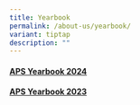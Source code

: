 ```yaml
---
title: Yearbook
permalink: /about-us/yearbook/
variant: tiptap
description: ""
---
```

<h4><a href="https://issuu.com/avantgardemediaarts/docs/btam_aps_2024" rel="noopener nofollow" target="_blank">APS Yearbook 2024</a></h4>
<h4><a href="https://issuu.com/avantgardemediaarts/docs/assumption_pathway_school_yearbook_2023" rel="noopener noreferrer nofollow" target="_blank">APS Yearbook 2023</a></h4>
<p></p>